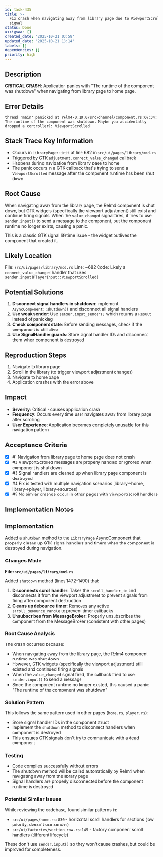 ```yaml
---
id: task-435
title: >-
  Fix crash when navigating away from library page due to ViewportScrolled
  signal
status: Done
assignee: []
created_date: '2025-10-21 03:58'
updated_date: '2025-10-21 13:14'
labels: []
dependencies: []
priority: high
---
```


## Description

<!-- SECTION:DESCRIPTION:BEGIN -->
**CRITICAL CRASH**: Application panics with "The runtime of the component was shutdown" when navigating from library page to home page.

## Error Details
```
thread 'main' panicked at relm4-0.10.0/src/channel/component.rs:66:34:
The runtime of the component was shutdown. Maybe you accidentally dropped a controller?: ViewportScrolled
```

## Stack Trace Key Information
- Occurs in `LibraryPage::init` at line 682 in `src/ui/pages/library/mod.rs`
- Triggered by GTK `adjustment.connect_value_changed` callback
- Happens during navigation from library page to home
- The panic occurs in a GTK callback that's trying to send a `ViewportScrolled` message after the component runtime has been shut down

## Root Cause
When navigating away from the library page, the Relm4 component is shut down, but GTK widgets (specifically the viewport adjustment) still exist and continue firing signals. When the `value_changed` signal fires, it tries to use `sender.input()` to send a message to the component, but the component runtime no longer exists, causing a panic.

This is a classic GTK signal lifetime issue - the widget outlives the component that created it.

## Likely Location
File: `src/ui/pages/library/mod.rs`
Line: ~682
Code: Likely a `connect_value_changed` handler that uses `sender.input(PlayerInput::ViewportScrolled)`

## Potential Solutions
1. **Disconnect signal handlers in shutdown**: Implement `AsyncComponent::shutdown()` and disconnect all signal handlers
2. **Use weak sender**: Use `sender.input_sender()` which returns a `Result` instead of panicking
3. **Check component state**: Before sending messages, check if the component is still alive
4. **Use SignalHandler guards**: Store signal handler IDs and disconnect them when component is destroyed

## Reproduction Steps
1. Navigate to library page
2. Scroll in the library (to trigger viewport adjustment changes)
3. Navigate to home page
4. Application crashes with the error above

## Impact
- **Severity**: Critical - causes application crash
- **Frequency**: Occurs every time user navigates away from library page after scrolling
- **User Experience**: Application becomes completely unusable for this navigation pattern
<!-- SECTION:DESCRIPTION:END -->

## Acceptance Criteria
<!-- AC:BEGIN -->
- [x] #1 Navigation from library page to home page does not crash
- [x] #2 ViewportScrolled messages are properly handled or ignored when component is shut down
- [x] #3 Signal handlers are cleaned up when library page component is destroyed
- [x] #4 Fix is tested with multiple navigation scenarios (library->home, library->player, library->sources)
- [x] #5 No similar crashes occur in other pages with viewport/scroll handlers
<!-- AC:END -->

## Implementation Notes

<!-- SECTION:NOTES:BEGIN -->
## Implementation

Added a `shutdown` method to the `LibraryPage` AsyncComponent that properly cleans up GTK signal handlers and timers when the component is destroyed during navigation.

### Changes Made

**File: `src/ui/pages/library/mod.rs`**

Added `shutdown` method (lines 1472-1490) that:

1. **Disconnects scroll handler**: Takes the `scroll_handler_id` and disconnects it from the viewport adjustment to prevent signals from firing after component destruction
2. **Cleans up debounce timer**: Removes any active `scroll_debounce_handle` to prevent timer callbacks
3. **Unsubscribes from MessageBroker**: Properly unsubscribes the component from the MessageBroker (consistent with other pages)

### Root Cause Analysis

The crash occurred because:
- When navigating away from the library page, the Relm4 component runtime was shut down
- However, GTK widgets (specifically the viewport adjustment) still existed and continued firing signals
- When the `value_changed` signal fired, the callback tried to use `sender.input()` to send a message
- Since the component runtime no longer existed, this caused a panic: "The runtime of the component was shutdown"

### Solution Pattern

This follows the same pattern used in other pages (`home.rs`, `player.rs`):
- Store signal handler IDs in the component struct
- Implement the `shutdown` method to disconnect handlers when component is destroyed
- This ensures GTK signals don't try to communicate with a dead component

### Testing

- Code compiles successfully without errors
- The shutdown method will be called automatically by Relm4 when navigating away from the library page
- Signal handlers are properly disconnected before the component runtime is destroyed

### Potential Similar Issues

While reviewing the codebase, found similar patterns in:
- `src/ui/pages/home.rs:830` - horizontal scroll handlers for sections (low priority, doesn't use sender)
- `src/ui/factories/section_row.rs:145` - factory component scroll handlers (different lifecycle)

These don't use `sender.input()` so they won't cause crashes, but could be improved for completeness.
<!-- SECTION:NOTES:END -->

